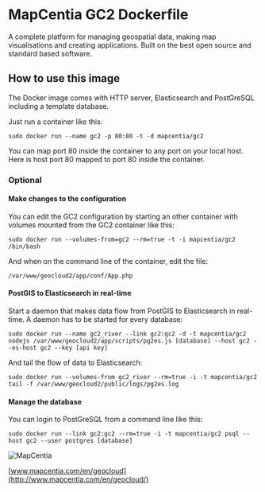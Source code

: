 # MapCentia GC2 Dockerfile

A complete platform for managing geospatial data, making map visualisations and creating applications. Built on the best open source and standard based software.

## How to use this image

The Docker image comes with HTTP server, Elasticsearch and PostGreSQL including a template database. 


Just run a container like this:

    sudo docker run --name gc2 -p 80:80 -t -d mapcentia/gc2

You can map port 80 inside the container to any port on your local host. Here is host port 80 mapped to port 80 inside the container.

### Optional
#### Make changes to the configuration
You can edit the GC2 configuration by starting an other container with volumes mounted from the GC2 container like this:

    sudo docker run --volumes-from=gc2 --rm=true -t -i mapcentia/gc2 /bin/bash
    
And when on the command line of the container, edit the file:
    
    /var/www/geocloud2/app/conf/App.php
    
#### PostGIS to Elasticsearch in real-time
Start a daemon that makes data flow from PostGIS to Elasticsearch in real-time. A daemon has to be started for every database:

	sudo docker run --name gc2_river --link gc2:gc2 -d -t mapcentia/gc2 nodejs /var/www/geocloud2/app/scripts/pg2es.js [database] --host gc2 --es-host gc2 --key [api key]

And tail the flow of data to Elasticsearch:

	sudo docker run --volumes-from gc2_river --rm=true -i -t mapcentia/gc2  tail -f /var/www/geocloud2/public/logs/pg2es.log

#### Manage the database
You can login to PostGreSQL from a command line like this:
    
    sudo docker run --link gc2:gc2 --rm=true -i -t mapcentia/gc2 psql --host gc2 --user postgres [database]
    

![MapCentia](https://geocloud.mapcentia.com/assets/images/MapCentia_geocloud_200.png)

[www.mapcentia.com/en/geocloud](http://www.mapcentia.com/en/geocloud/)